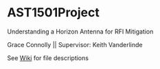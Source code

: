 # AST1501Project
Understanding a Horizon Antenna for RFI Mitigation

Grace Connolly || Supervisor: Keith Vanderlinde

See [Wiki](https://github.com/geconnolly/AST1501Project/wiki) for file descriptions
